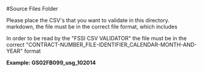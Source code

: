 #Source Files Folder

Please place the CSV's that you want to validate in this directory. markdown, the file must be in the correct file format, which includes 

In order to be read by the "FSSI CSV VALIDATOR" the file must be in the correct "CONTRACT-NUMBER_FILE-IDENTIFIER_CALENDAR-MONTH-AND-YEAR" format

**Example: GS02FB099_usg_102014**
